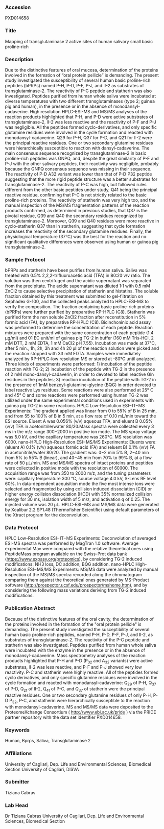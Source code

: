 ### Accession
PXD014658

### Title
Mapping of transglutaminase 2 active sites of human salivary small basic proline-rich

### Description
Due to the distinctive features of oral mucosa, determination of the proteins involved in the formation of “oral protein pellicle” is demanding. The present study investigated the susceptibility of several human basic proline-rich peptides (bPRPs) named P-H, P-D, P-F, P-J, and II-2 as substrates of transglutaminase-2. The reactivity of P-C peptide and statherin was also investigated. Peptides purified from human whole saliva were incubated at diverse temperatures with two different transglutaminases (type 2; guinea pig and human), in the presence or in the absence of monodansyl-cadaverine. High resolution HPLC-ESI-MS and MS/MS analyses of the reaction products highlighted that P-H, and P-D were active substrates of transglutaminase-2, II-2 was less reactive and the reactivity of P-F and P-J was negligible. All the peptides formed cyclo-derivatives, and only specific glutamine residues were involved in the cycle formation and reacted with monodansyl-cadaverine. Q29 for P-H, Q37 for P-D, and Q21 for II-2 were the principal reactive residues. One or two secondary glutamine residues were hierarchically susceptible to reaction with dansyl-cadaverine. The main consensus sequence recognized by transglutaminase-2 in basic proline-rich peptides was GNPQ,  and, despite the great similarity of P-F and P-J with the other salivary peptides, their reactivity was negligible, probably because the GNPQ consensus sequence was missing in their sequence. The reactivity of P-D A32 variant was lower than that of P-D P32 peptide suggesting that the more rigid peptide structure was a better substrates for transglutaminase-2. The reactivity of P-C was high, but followed rules different from the other basic peptides under study, Q41 being the principal reactive residue, confirming that P-C is not strictly related to the basic proline-rich proteins. The reactivity of statherin was very high too, and the manual inspection of the MS/MS fragmentation patterns of the reaction products confirmed, as determined in previous studies, that Q37 is the pivotal residue, Q39 and Q40 the secondary residues recognized by transglutaminase-2. Moreover, Q39 and Q40 residues were more reactive in cyclo-statherin Q37 than in statherin, suggesting that cycle formation increases the reactivity of the secondary glutamine residues. Finally, the physiological temperature (37°C) was the best for the reaction and no significant qualitative differences were observed using human or guinea pig transglutaminase-2.

### Sample Protocol
bPRPs and statherin have been purifies from human saliva. Saliva was treated with 0.5% 2,2,2-trifluoroacetic acid (TFA) in 80:20 v/v ratio. The solution was then centrifuged and the acidic supernatant was separated from the precipitate. The acidic supernatant was diluted 1:1 with 0.5 mM ZnCl2 to cause selective precipitation of statherin and histatins. The soluble fraction obtained by this treatment was submitted to gel-filtration on Sephadex G-100, and the collected peaks analyzed to HPLC-ESI-MS to verify the composition. The fraction containing basic proline-rich proteins (bPRPs) were further purified by preparative RP-HPLC (C8). Statherin was purified form the non soluble ZnCl2 fraction after reconstitution in 5% formic acid (FA), by preparative RP-HPLC (C8). Bicinchoninic acid assay was performed to determine the concentration of each peptide. Reaction mixtures were prepared with the same concentration of each peptide (1.4 µg/ml) and 01 EC unit/ml of guinea pig TG-2 in buffer (160 mM Tris-HCl, 2 mM DTT, 2 mM EDTA, 1 mM CaCl2 pH 7.55). Incubation was made at 37°C, after 5 min., 1h, 2h, 3h and 4h 20 µl of the reaction solution were picked and the reaction stopped with 33 mM EDTA. Samples were immediately analyzed by RP-HPLC-low resolution MS or stored at -80°C until analyzed. Three kinds of experiments were performed: 1) incubation of the peptide reaction with TG-2; 2) incubation of the peptide with TG-2 in the presence of 2 mM mono-dansyl-cadaverin, in order to devoted to label reactive Gln residues in the peptides; 3) reaction incubation of the peptide with TG-2 in the presence of 1mM benzoyl-glutamine-glycine (BQG) in order devoted to label reactive Lys residues. Some reactions were also performed at 25° C and 45° C and some reactions were performed using human TG-2 was utilized under the same experimental conditions used in experiments with guinea pig TG-2 in some reactions. HPLC Low-Resolution ESI−IT−MS Experiments: The gradient applied was linear from 0 to 55% of B in 25 min, and from 55 to 100% of B in 5 min, at a flow rate of 0.10 mL/min toward the ESI source. Eluent A was 0.056% (v/v) aqueous TFA, and eluent B 0.05% (v/v) TFA in acetonitrile/water 80/20.Mass spectra were collected every 3 ms in the m/z range 300−2000 in positive ion mode. The MS spray voltage was 5.0 kV, and the capillary temperature was 260°C. MS resolution was 6000.  nano-HPLC High-Resolution ESI−MS/MS Experiments: Eluents were: (eluent A) 0.1% (v/v) aqueous formic acid (FA) and (eluent B) 0.1% (v/v) FA in acetonitrile/water 80/20. The gradient was: 0−2 min 5% B, 2−40 min from 5% to 55% B (linear), and 40−45 min from 70% to 99% B, at a flow rate of 50 μL/min. MS and MS/MS spectra of intact proteins and peptides were collected in positive mode with the resolution of 60000. The acquisition range was from 350 to 2000 m/z, and the tuning parameters were: capillary temperature 300 °C, source voltage 4.0 kV, S-Lens RF level 60%. In data-dependent acquisition mode the five most intense ions were selected and fragmented by using collision induced dissociation (CID) or higher energy collision dissociation (HCD) with 35% normalized collision energy for 30 ms, isolation width of 5 m/z, and activation q of 0.25. The injected volume was 20 μL. HPLC-ESI−MS and MS/MS data were generated by Xcalibur 2.2 SP1.48 (Thermofisher Scientific) using default parameters of the Xtract program for the deconvolution.

### Data Protocol
HPLC Low-Resolution ESI−IT−MS Experiments: Deconvolution of averaged ESI-MS spectra was performed by MagTran 1.0 software. Average experimental Mav were compared with the relative theoretical ones using PeptideMass program available on the Swiss-Prot data bank (https://www.expasy.org/proteomics), by considering TG-2 induced modifications: NH3 loss, DC addition, BQG addition. nano-HPLC High-Resolution ESI−MS/MS Experiments: MS/MS data were analyzed by manual inspection of the MS/MS spectra recorded along the chromatogram comparing them against the theoretical ones generated by MS-Product software (http://prospector.ucsf.edu/prospector/mshome.htm), and by considering the following mass variations deriving from TG-2 induced modifications.

### Publication Abstract
Because of the distinctive features of the oral cavity, the determination of the proteins involved in the formation of the "oral protein pellicle" is demanding. The present study investigated the susceptibility of several human basic proline-rich peptides, named P-H, P-D, P-F, P-J, and II-2, as substrates of transglutaminase-2. The reactivity of the P-C peptide and statherin was also investigated. Peptides purified from human whole saliva were incubated with the enzyme in the presence or in the absence of monodansyl-cadaverine. Mass spectrometry analyses of the reaction products highlighted that P-H and P-D (P<sub>32</sub> and A<sub>32</sub> variants) were active substrates, II-2 was less reactive, and P-F and P-J showed very low reactivity. P-C and statherin were highly reactive. All of the peptides formed cyclo derivatives, and only specific glutamine residues were involved in the cycle formation and reacted with monodansyl-cadaverine: Q<sub>29</sub> of P-H, Q<sub>37</sub> of P-D, Q<sub>21</sub> of II-2, Q<sub>41</sub> of P-C, and Q<sub>37</sub> of statherin were the principal reactive residues. One or two secondary glutamine residues of only P-H, P-D P<sub>32</sub>, P-C, and statherin were hierarchically susceptible to the reaction with monodansyl-cadaverine. MS and MS/MS data were deposited to the ProteomeXchange Consortium ( http://www.ebi.ac.uk/pride ) via the PRIDE partner repository with the data set identifier PXD014658.

### Keywords
Human, Bprps, Saliva, Transglutaminase 2

### Affiliations
University of Cagliari, Dep. Life and Environmental Sciences, Biomedical Section
University of Cagliari, DISVA

### Submitter
Tiziana Cabras

### Lab Head
Dr Tiziana Cabras
University of Cagliari, Dep. Life and Environmental Sciences, Biomedical Section


